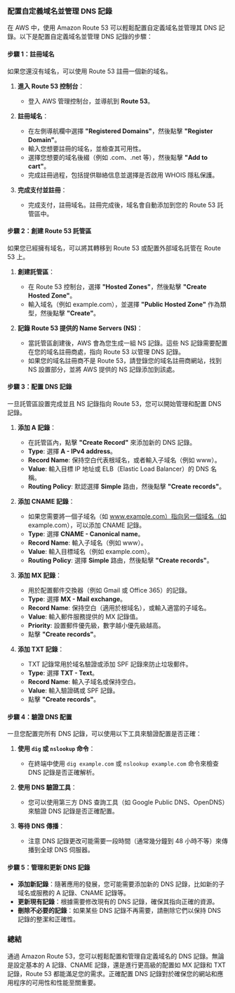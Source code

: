 ### 配置自定義域名並管理 DNS 記錄

在 AWS 中，使用 Amazon Route 53 可以輕鬆配置自定義域名並管理其 DNS 記錄。以下是配置自定義域名並管理 DNS 記錄的步驟：

#### **步驟 1：註冊域名**

如果您還沒有域名，可以使用 Route 53 註冊一個新的域名。

1. **進入 Route 53 控制台**：
   - 登入 AWS 管理控制台，並導航到 **Route 53**。

2. **註冊域名**：
   - 在左側導航欄中選擇 **"Registered Domains"**，然後點擊 **"Register Domain"**。
   - 輸入您想要註冊的域名，並檢查其可用性。
   - 選擇您想要的域名後綴（例如 .com、.net 等），然後點擊 **"Add to cart"**。
   - 完成註冊過程，包括提供聯絡信息並選擇是否啟用 WHOIS 隱私保護。

3. **完成支付並註冊**：
   - 完成支付，註冊域名。註冊完成後，域名會自動添加到您的 Route 53 託管區中。

#### **步驟 2：創建 Route 53 託管區**

如果您已經擁有域名，可以將其轉移到 Route 53 或配置外部域名託管在 Route 53 上。

1. **創建託管區**：
   - 在 Route 53 控制台，選擇 **"Hosted Zones"**，然後點擊 **"Create Hosted Zone"**。
   - 輸入域名（例如 example.com），並選擇 **"Public Hosted Zone"** 作為類型，然後點擊 **"Create"**。

2. **記錄 Route 53 提供的 Name Servers (NS)**：
   - 當託管區創建後，AWS 會為您生成一組 NS 記錄。這些 NS 記錄需要配置在您的域名註冊商處，指向 Route 53 以管理 DNS 記錄。
   - 如果您的域名註冊商不是 Route 53，請登錄您的域名註冊商網站，找到 NS 設置部分，並將 AWS 提供的 NS 記錄添加到該處。

#### **步驟 3：配置 DNS 記錄**

一旦託管區設置完成並且 NS 記錄指向 Route 53，您可以開始管理和配置 DNS 記錄。

1. **添加 A 記錄**：
   - 在託管區內，點擊 **"Create Record"** 來添加新的 DNS 記錄。
   - **Type**: 選擇 **A - IPv4 address**。
   - **Record Name**: 保持空白代表根域名，或者輸入子域名（例如 www）。
   - **Value**: 輸入目標 IP 地址或 ELB（Elastic Load Balancer）的 DNS 名稱。
   - **Routing Policy**: 默認選擇 **Simple** 路由，然後點擊 **"Create records"**。

2. **添加 CNAME 記錄**：
   - 如果您需要將一個子域名（如 www.example.com）指向另一個域名（如 example.com），可以添加 CNAME 記錄。
   - **Type**: 選擇 **CNAME - Canonical name**。
   - **Record Name**: 輸入子域名（例如 www）。
   - **Value**: 輸入目標域名（例如 example.com）。
   - **Routing Policy**: 選擇 **Simple** 路由，然後點擊 **"Create records"**。

3. **添加 MX 記錄**：
   - 用於配置郵件交換器（例如 Gmail 或 Office 365）的記錄。
   - **Type**: 選擇 **MX - Mail exchange**。
   - **Record Name**: 保持空白（適用於根域名），或輸入適當的子域名。
   - **Value**: 輸入郵件服務提供的 MX 記錄值。
   - **Priority**: 設置郵件優先級，數字越小優先級越高。
   - 點擊 **"Create records"**。

4. **添加 TXT 記錄**：
   - TXT 記錄常用於域名驗證或添加 SPF 記錄來防止垃圾郵件。
   - **Type**: 選擇 **TXT - Text**。
   - **Record Name**: 輸入子域名或保持空白。
   - **Value**: 輸入驗證碼或 SPF 記錄。
   - 點擊 **"Create records"**。

#### **步驟 4：驗證 DNS 配置**

一旦您配置完所有 DNS 記錄，可以使用以下工具來驗證配置是否正確：

1. **使用 `dig` 或 `nslookup` 命令**：
   - 在終端中使用 `dig example.com` 或 `nslookup example.com` 命令來檢查 DNS 記錄是否正確解析。

2. **使用 DNS 驗證工具**：
   - 您可以使用第三方 DNS 查詢工具（如 Google Public DNS、OpenDNS）來驗證 DNS 記錄是否正確配置。

3. **等待 DNS 傳播**：
   - 注意 DNS 記錄更改可能需要一段時間（通常幾分鐘到 48 小時不等）來傳播到全球 DNS 伺服器。

#### **步驟 5：管理和更新 DNS 記錄**

- **添加新記錄**：隨著應用的發展，您可能需要添加新的 DNS 記錄，比如新的子域名或服務的 A 記錄、CNAME 記錄等。
- **更新現有記錄**：根據需要修改現有的 DNS 記錄，確保其指向正確的資源。
- **刪除不必要的記錄**：如果某些 DNS 記錄不再需要，請刪除它們以保持 DNS 記錄的整潔和正確性。

### 總結

通過 Amazon Route 53，您可以輕鬆配置和管理自定義域名的 DNS 記錄。無論是設定基本的 A 記錄、CNAME 記錄，還是進行更高級的配置如 MX 記錄和 TXT 記錄，Route 53 都能滿足您的需求。正確配置 DNS 記錄對於確保您的網站和應用程序的可用性和性能至關重要。